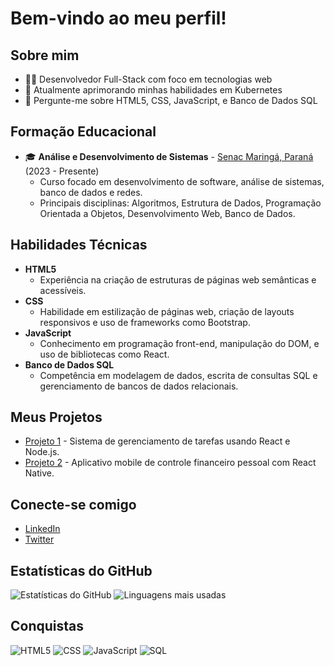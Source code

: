 # Bem-vindo ao meu perfil!

## Sobre mim
- 👨‍💻 Desenvolvedor Full-Stack com foco em tecnologias web
- 🌱 Atualmente aprimorando minhas habilidades em Kubernetes
- 💬 Pergunte-me sobre HTML5, CSS, JavaScript, e Banco de Dados SQL

## Formação Educacional
- 🎓 **Análise e Desenvolvimento de Sistemas** - [Senac Maringá, Paraná](https://www.pr.senac.br) (2023 - Presente)
  - Curso focado em desenvolvimento de software, análise de sistemas, banco de dados e redes.
  - Principais disciplinas: Algoritmos, Estrutura de Dados, Programação Orientada a Objetos, Desenvolvimento Web, Banco de Dados.

## Habilidades Técnicas
- **HTML5**
  - Experiência na criação de estruturas de páginas web semânticas e acessíveis.
- **CSS**
  - Habilidade em estilização de páginas web, criação de layouts responsivos e uso de frameworks como Bootstrap.
- **JavaScript**
  - Conhecimento em programação front-end, manipulação do DOM, e uso de bibliotecas como React.
- **Banco de Dados SQL**
  - Competência em modelagem de dados, escrita de consultas SQL e gerenciamento de bancos de dados relacionais.

## Meus Projetos
- [Projeto 1](https://github.com/usuario/projeto1) - Sistema de gerenciamento de tarefas usando React e Node.js.
- [Projeto 2](https://github.com/usuario/projeto2) - Aplicativo mobile de controle financeiro pessoal com React Native.

## Conecte-se comigo
- [LinkedIn](https://linkedin.com/in/seu-perfil)
- [Twitter](https://twitter.com/seu-usuario)

## Estatísticas do GitHub
![Estatísticas do GitHub](https://github-readme-stats.vercel.app/api?username=seu-usuario&show_icons=true&theme=radical)
![Linguagens mais usadas](https://github-readme-stats.vercel.app/api/top-langs/?username=seu-usuario&layout=compact&theme=radical)

## Conquistas
![HTML5](https://img.shields.io/badge/-HTML5-000?&logo=HTML5)
![CSS](https://img.shields.io/badge/-CSS-000?&logo=CSS3)
![JavaScript](https://img.shields.io/badge/-JavaScript-000?&logo=JavaScript)
![SQL](https://img.shields.io/badge/-SQL-000?&logo=MySQL)
